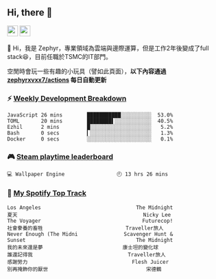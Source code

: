 <!--
**zephyrxvxx7/zephyrxvxx7** is a ✨ _special_ ✨ repository because its `README.md` (this file) appears on your GitHub profile.

Here are some ideas to get you started:

- 🔭 I’m currently working on ...
- 🌱 I’m currently learning ...
- 👯 I’m looking to collaborate on ...
- 🤔 I’m looking for help with ...
- 💬 Ask me about ...
- 📫 How to reach me: ...
- 😄 Pronouns: ...
- ⚡ Fun fact: ...
-->

## Hi, there 👋

<a href="https://www.instagram.com/zephyrxvxx7/"><img src="https://img.shields.io/badge/instagram-3f729b?&style=for-the-badge&logo=instagram&logoColor=white" height=25></a>
<a href="https://zephyrxvxx7.me/"><img src="https://img.shields.io/badge/blog-gray?&style=for-the-badge&logo=hexo&logoColor=white" height=25></a>

👋 Hi，我是 Zephyr，專業領域為雲端與邊際運算，但是工作2年後變成了full stack😆，目前任職於TSMC的IT部門。

空閒時會玩一些有趣的小玩具（譬如此頁面），**以下內容通過 [zephyrxvxx7/actions](https://github.com/zephyrxvxx7/zephyrxvxx7/actions) 每日自動更新**

### ⚡ [Weekly Development Breakdown](https://gist.github.com/zephyrxvxx7/ee1787313f0772b51494d051b5edde7f)

<!-- code_time start -->

```text
JavaScript 26 mins        ███████████░░░░░░░░░░  53.0%
TOML       20 mins        ████████▌░░░░░░░░░░░░  40.5%
Ezhil      2 mins         █░░░░░░░░░░░░░░░░░░░░   5.2%
Bash       0 secs         ▎░░░░░░░░░░░░░░░░░░░░   1.3%
Docker     0 secs         ░░░░░░░░░░░░░░░░░░░░░   0.1%
```

<!-- code_time end -->

### 🎮 [Steam playtime leaderboard](https://gist.github.com/zephyrxvxx7/f77b8978877f959b69d84723c43a4a64)

<!-- steam_time start -->

```text
💻 Wallpaper Engine                 🕘 13 hrs 26 mins
```

<!-- steam_time end -->

### 🎵 [My Spotify Top Track](https://gist.github.com/zephyrxvxx7/fe159fde5ec9ebea27e03dd63a71e78f)

<!-- spotify_track start -->

```text
Los Angeles                               The Midnight
夏天                                         Nicky Lee
The Voyager                                 Futurecop!
社會豢養的畜牲                           Traveller旅人
Never Enough (The Midni               Scavenger Hunt &
Sunset                                    The Midnight
我的未來還是夢                          康士坦的變化球
誰還記得我                               Traveller旅人
感謝勞力                                  Flesh Juicer
別再掩飾你的厭世                                宋德鶴
```

<!-- spotify_track end -->
